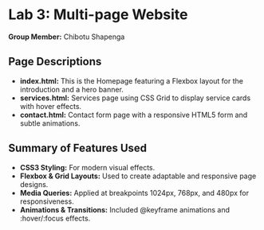 # Lab 3: Multi-page Website

**Group Member:** Chibotu Shapenga

## Page Descriptions

- **index.html:** This is the Homepage featuring a Flexbox layout for the introduction and a hero banner.
- **services.html:** Services page using CSS Grid to display service cards with hover effects.
- **contact.html:** Contact form page with a responsive HTML5 form and subtle animations.

## Summary of Features Used

- **CSS3 Styling:** For modern visual effects.
- **Flexbox & Grid Layouts:** Used to create adaptable and responsive page designs.
- **Media Queries:** Applied at breakpoints 1024px, 768px, and 480px for responsiveness.
- **Animations & Transitions:** Included @keyframe animations and :hover/:focus effects.
